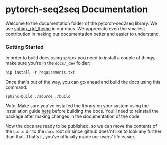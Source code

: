 # pytorch-seq2seq Documentation

Welcome to the documentation folder of the pytorch-seq2seq library. We use [sphinx_rtd_theme](https://github.com/rtfd/sphinx_rtd_theme) in our docs. We appreciate even the smallest contribution in making our documentation better and easier to understand.

### Getting Started 

In order to build docs using `sphinx` you need to install a couple of things, make sure you're in the `docs/_dev` folder:

```
pip install -r requirements.txt
```

Once that's out of the way, you can go ahead and build the docs using this command:

```
sphinx-build ./source ./build
```

*Note*: Make sure you've installed the library on your system using the installation guide [here](https://github.com/IBM/pytorch-seq2seq#installation) before building the docs. You'll need to reinstall the package after making changes in the documentation of the code.

Now the docs are ready to be published, so we can move the contents of the `build` dir to the `docs` root dir since github does'nt like to look any further than that. That's it, you've officially made our users' life easier.